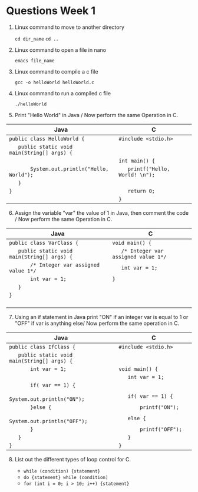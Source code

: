 # Questions Week 1

1. Linux command to move to another directory
  
   `cd dir_name`
   `cd ..`

2. Linux command to open a file in nano

   `emacs file_name`

3. Linux command to compile a c file

   `gcc -o helloWorld helloWorld.c`

4. Linux command to run a compiled c file

   `./helloWorld`

5. Print "Hello World" in Java / Now perform the same Operation in C.

| Java							   | C						     |
| ---------------------------------------------------------|-------------------------------------------------|
| `public class HelloWorld {                              `| `#include <stdio.h>			    `|
| `    public static void main(String[] args) {		  `| `						    `|
| ` 							  `| `int main() {				    `|
| `        System.out.println("Hello, World");            `| `    printf("Hello, World! \n");		    `|
| `    }						  `| `                                              `|
| `}							  `| `    return 0;                                 `|
| `                                                       `| `}                                             `|

6. Assign the variable "var" the value of 1 in Java, then comment the code / Now perform the same Operation in C.

| Java                                                     | C                                               |
| ---------------------------------------------------------|-------------------------------------------------|
| `public class VarClass {                                `| `void main() {                                 `|      
| `    public static void main(String[] args) {           `| `    /* Integer var assigned value 1*/         `|
| `        /* Integer var assigned value 1*/              `| `    int var = 1;                              `|
| `        int var = 1;					  `| `}   			                    `|
| `    }                                                  `| `                                              `|
| `}                                                      `| `                                              `|
| `                                                       `| `                                              `|

7. Using an if statement in Java print "ON" if an integer var is equal to 1 or "OFF" if var is anything else/ Now perform the same operation in C.

| Java                                                     | C                                               |
| ---------------------------------------------------------|-------------------------------------------------|
| `public class IfClass {                                 `| `#include <stdio.h>                            `|      
| `    public static void main(String[] args) {           `| `                                              `|
| `        int var = 1;                                   `| `void main() {                                 `|
| `        		                                  `| `    int var = 1;                              `|      
| `        if( var == 1) {                                `| `                                              `|
| `            System.out.println("ON");                  `| `    if( var == 1) {                           `|
| `        }else {                                        `| `        printf("ON");                         `|
| `            System.out.println("OFF");                 `| `	  else {				    `|
| `        }                                              `| `        printf("OFF");                        `|
| `    }                                                  `| `    }                                         `|
| `}                                                      `| `}                                             `|

8. List out the different types of loop control for C.

   - `while (condition) {statement}`
   - `do {statement} while (condition)`
   - `for (int i = 0; i > 10; i++) {statement}`

